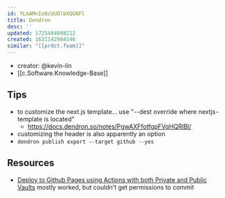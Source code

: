 ```yaml
---
id: YLmAMnIoOcUUOlbXQGNFl
title: Dendron
desc: ''
updated: 1725484098212
created: 1631142984146
similar: "[[prdct.foam]]"
---
```


- creator: @kevin-lin
- [[c.Software.Knowledge-Base]] 

## Tips

- to customize the next.js template... use "--dest       override where nextjs-template is located"
  - https://docs.dendron.so/notes/PgwAXFfotfgpFVqHQRlBl/
- customizing the header is also apparently an option
- `dendron publish export --target github --yes`
  

## Resources

- [Deploy to Github Pages using Actions with both Private and Public Vaults](https://wiki.dendron.so/notes/N2XTqKPFEkKCFJ6kRnzl0/) mostly worked, but couldn't get permissions to commit